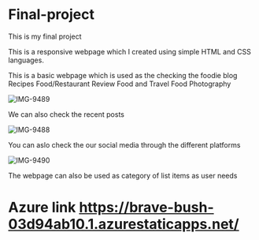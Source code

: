 # Final-project
This is my final project

This is a responsive webpage which I created using simple HTML and CSS languages.

This is a basic webpage which is used as the checking the foodie blog
Recipes
Food/Restaurant Review
Food and Travel
Food Photography

![IMG-9489](https://user-images.githubusercontent.com/92577751/187495955-ca0316a9-db6d-4d5c-b3a3-f325c086875c.jpg)


We can also check the recent posts 

![IMG-9488](https://user-images.githubusercontent.com/92577751/187496206-46bcfb2d-a28a-46ce-a12d-29b4a2b167b1.jpg)



You can aslo check the our social media through the different platforms

![IMG-9490](https://user-images.githubusercontent.com/92577751/187496362-e8f31226-3ee0-4d39-8470-b36714131842.jpg)


The webpage can also be used as category of list items as user needs 
# Azure link https://brave-bush-03d94ab10.1.azurestaticapps.net/
